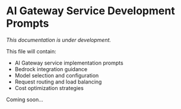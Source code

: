 # AI Gateway Service Development Prompts

*This documentation is under development.*

This file will contain:
- AI Gateway service implementation prompts
- Bedrock integration guidance
- Model selection and configuration
- Request routing and load balancing
- Cost optimization strategies

Coming soon...
